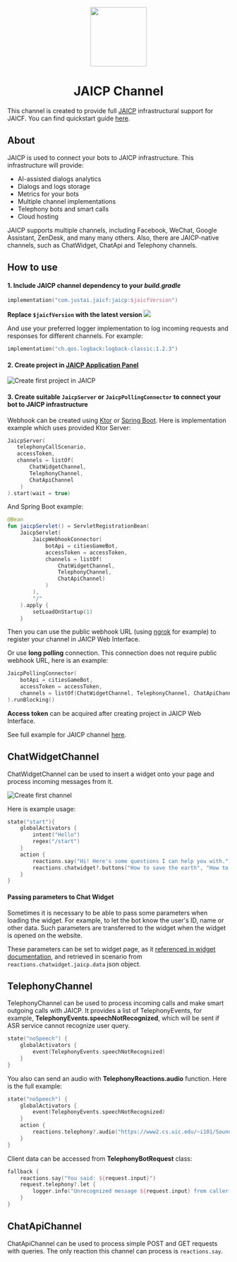 <p align="center">
    <img src="https://raw.githubusercontent.com/just-ai/jaicf-kotlin/master/channels/jaicp/JACP-icon.svg" width="128" height="134"/>
</p>

<h1 align="center">JAICP Channel</h1>

This channel is created to provide full [JAICP](https://just-ai.com/en/platform.php) infrastructural support for JAICF. You can find quickstart guide [here](https://github.com/just-ai/jaicf-kotlin/wiki/Quick-Start).
 
## About
JAICP is used to connect your bots to JAICP infrastructure. This infrastructure will provide:  
* AI-assisted dialogs analytics
* Dialogs and logs storage
* Metrics for your bots
* Multiple channel implementations
* Telephony bots and smart calls
* Cloud hosting

JAICP supports multiple channels, including Facebook, WeChat, Google Assistant, ZenDesk, and many many others. 
Also, there are JAICP-native channels, such as ChatWidget, ChatApi and Telephony channels. 

## How to use

#### 1. Include JAICP channel dependency to your _build.gradle_

```kotlin
implementation("com.justai.jaicf:jaicp:$jaicfVersion")
```

**Replace `$jaicfVersion` with the latest version ![](https://img.shields.io/github/v/release/just-ai/jaicf-kotlin?color=%23000&label=&style=flat-square)**

And use your preferred logger implementation to log incoming requests and responses for different channels. For example:
```kotlin
implementation("ch.qos.logback:logback-classic:1.2.3")
```

#### 2. Create project in [JAICP Application Panel](https://app.jaicp.com/register?utm_source=github&utm_medium=article&utm_campaign=quickstart)

![Create first project in JAICP](https://i.imgur.com/5r35CCv.gif)

#### 3. Create suitable `JaicpServer` or `JaicpPollingConnector` to connect your bot to JAICP infrastructure
Webhook can be created using [Ktor](https://ktor.io) or [Spring Boot](https://spring.io/projects/spring-boot). Here is implementation example which uses provided Ktor Server:
 ```kotlin
JaicpServer(
    telephonyCallScenario,
    accessToken,
    channels = listOf(
        ChatWidgetChannel,
        TelephonyChannel,
        ChatApiChannel
     )
).start(wait = true)
 ```
And Spring Boot example:
```kotlin
@Bean
fun jaicpServlet() = ServletRegistrationBean(
    JaicpServlet(
        JaicpWebhookConnector(
            botApi = citiesGameBot,
            accessToken = accessToken,
            channels = listOf(
                ChatWidgetChannel,
                TelephonyChannel,
                ChatApiChannel)
            )
        ),
        "/"
    ).apply {
        setLoadOnStartup(1)
    }
```
Then you can use the public webhook URL (using [ngrok](https://ngrok.com) for example) to register your channel in JAICP Web Interface.

Or use **long polling** connection. This connection does not require public webhook URL, here is an example:
 ```kotlin
 JaicpPollingConnector(
     botApi = citiesGameBot,
     accessToken = accessToken,
     channels = listOf(ChatWidgetChannel, TelephonyChannel, ChatApiChannel)
 ).runBlocking()
 ```
 **Access token** can be acquired after creating project in JAICP Web Interface.
 
 See full example for JAICP channel [here](https://github.com/just-ai/jaicf-kotlin/tree/master/examples/jaicp-telephony).
 
 ## ChatWidgetChannel

ChatWidgetChannel can be used to insert a widget onto your page and process incoming messages from it.

![Create first channel](https://i.imgur.com/wsfuFoh.gif)

Here is example usage:
```kotlin
state("start"){
    globalActivators {
        intent("Hello")
        regex("/start")
    }
    action {
        reactions.say("Hi! Here's some questions I can help you with.")
        reactions.chatwidget?.buttons("How to save the earth", "How to stop drinking")
    }
}
```

#### Passing parameters to Chat Widget
Sometimes it is necessary to be able to pass some parameters when loading the widget. 
For example, to let the bot know the user's ID, name or other data. 
Such parameters are transferred to the widget when the widget is opened on the website.

These parameters can be set to widget page, as it [referenced in widget documentation](https://help.just-ai.com/#/docs/en/channels/chatwidget/parameters_transfer), 
and retrieved in scenario from `reactions.chatwidget.jaicp.data` json object.

## TelephonyChannel

TelephonyChannel can be used to process incoming calls and make smart outgoing calls with JAICP. 
It provides a list of TelephonyEvents, for example, **TelephonyEvents.speechNotRecognized**, which will be sent 
if ASR service cannot recognize user query.
```kotlin
state("noSpeech") {
    globalActivators {
        event(TelephonyEvents.speechNotRecognized)
    }
}
```
You also can send an audio with **TelephonyReactions.audio** function. Here is the full example:
```kotlin
state("noSpeech") {
    globalActivators {
        event(TelephonyEvents.speechNotRecognized)
    }
    action {
        reactions.telephony?.audio("https://www2.cs.uic.edu/~i101/SoundFiles/taunt.wav")
    }
}
```
Client data can be accessed from **TelephonyBotRequest** class:
```kotlin
fallback {
    reactions.say("You said: ${request.input}")
    request.telephony?.let {
        logger.info("Unrecognized message ${request.input} from caller: ${it.caller}")
    }
}
```

## ChatApiChannel

ChatApiChannel can be used to process simple POST and GET requests with queries. The only reaction this channel can process is `reactions.say`.
